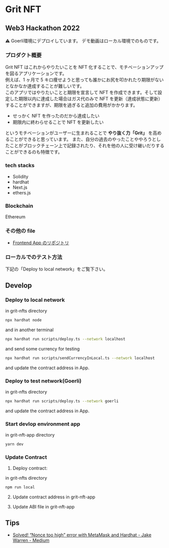 # Grit NFT

## Web3 Hackathon 2022

⚠️ Goerli環境にデプロイしています。
デモ動画はローカル環境でのものです。

### プロダクト概要

Grit NFT はこれからやりたいことを NFT 化することで、モチベーションアップを図るアプリケーションです。  
例えば、1 ヶ月で 5 キロ痩せようと思っても誰かにお尻を叩かれたり期限がないとなかなか達成することが難しいです。  
このアプリではやりたいことと期限を宣言して NFT を作成できます。そして設定した期限以内に達成した場合はガス代のみで NFT を更新（達成状態に更新）することができますが、期限を過ぎると追加の費用がかかります。

* せっかく NFT を作ったのだから達成したい
* 期限内に終わらせることで NFT を更新したい  

というモチベーションがユーザーに生まれることで **やり抜く力「Grit」** を高めることができると思っています。
また、自分の過去のやったことややろうとしたことがブロックチェーン上で記録されたり、それを他の人に受け継いだりすることができるのも特徴です。

### tech stacks

- Solidity
- hardhat
- Next.js
- ethers.js

### Blockchain

Ethereum

### その他の file

- [Frontend App のリポジトリ](https://github.com/yyokii/GritNFTApp)

### ローカルでのテスト方法

下記の「Deploy to local network」をご覧下さい。

## Develop

### Deploy to local network

in grit-nfts directory

```.sh
npx hardhat node
```

and in another terminal

```.sh
npx hardhat run scripts/deploy.ts --network localhost
```

and send some currency for testing

```.sh
npx hardhat run scripts/sendCurrencyInLocal.ts --network localhost
```

and update the contract address in App.

### Deploy to test network(Goerli)

in grit-nfts directory

```.sh
npx hardhat run scripts/deploy.ts --network goerli
```

and update the contract address in App.

### Start devlop environment app 

in grit-nft-app directory

```.sh
yarn dev
```

### Update Contract

1. Deploy contract:

in grit-nfts directory

```.sh
npm run local
```

2. Update contract address in grit-nft-app

3. Update ABI file in grit-nft-app

## Tips

- [Solved! “Nonce too high” error with MetaMask and Hardhat - Jake Warren - Medium](https://medium.com/@thelasthash/solved-nonce-too-high-error-with-metamask-and-hardhat-adc66f092cd)
